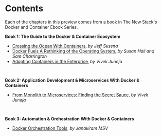 # Contents

Each of the chapters in this preview comes from a book in The New Stack's Docker and Container Ebook Series.

**Book 1: The Guide to the Docker & Container Ecosystem**

* [Crossing the Ocean With Containers](CrossingTheOceanWithContainers.md), *by Jeff Sussna*
* [Docker Fuels A Rethinking of the Operating System](DockerFuelsARethinkingOfTheOperatingSystem.md), *by Susan Hall and Sam Charrington*
* [Adopting Containers in the Enterprise](AdoptingContainersInTheEnterprise.md), *by Vivek Juneja*

&nbsp;
    
**Book 2: Application Development & Microservices With Docker & Containers**

* [From Monolith to Microservices: Finding the Secret Sauce](FromMonolithToMicroservices.md), *by Vivek Juneja*

&nbsp;

**Book 3: Automation & Orchestration With Docker & Containers**

* [Docker Orchestration Tools](DockerOrchestrationTools.md), *by Janakiram MSV*

